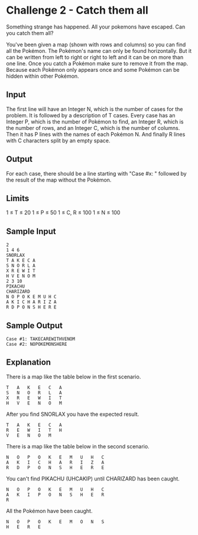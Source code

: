 # Challenge 2 - Catch them all

Something strange has happened. All your pokemons have escaped. Can you catch them all?

You've been given a map (shown with rows and columns) so you can find all the Pokémon. The Pokémon's name can only be found horizontally. But it can be written from left to right or right to left and it can be on more than one line. Once you catch a Pokémon make sure to remove it from the map. Because each Pokémon only appears once and some Pokémon can be hidden within other Pokémon.

## Input

The first line will have an Integer N, which is the number of cases for the problem. It is followed by a description of T cases. Every case has an Integer P, which is the number of Pokémon to find, an Integer R, which is the number of rows, and an Integer C, which is the number of columns. Then it has P lines with the names of each Pokémon N. And finally R lines with C characters split by an empty space.

## Output

For each case, there should be a line starting with "Case #x: " followed by the result of the map without the Pokémon.


## Limits

1 ≤ T ≤ 20
1 ≤ P ≤ 50
1 ≤ C, R ≤ 100
1 ≤ N ≤ 100

## Sample Input

```
2
1 4 6
SNORLAX
T A K E C A
S N O R L A
X R E W I T
H V E N O M
2 3 10
PIKACHU
CHARIZARD
N O P O K E M U H C
A K I C H A R I Z A
R D P O N S H E R E
```

## Sample Output

```
Case #1: TAKECAREWITHVENOM
Case #2: NOPOKEMONSHERE
```

## Explanation

There is a map like the table below in the first scenario.

```
T 	A 	K 	E 	C 	A
S 	N 	O 	R 	L 	A
X 	R 	E 	W 	I 	T
H 	V 	E 	N 	O 	M
```

After you find SNORLAX you have the expected result.

```
T 	A 	K 	E 	C 	A
R 	E 	W 	I 	T 	H
V 	E 	N 	O 	M 	
```

There is a map like the table below in the second scenario.

```
N 	O 	P 	O 	K 	E 	M 	U 	H 	C
A 	K 	I 	C 	H 	A 	R 	I 	Z 	A
R 	D 	P 	O 	N 	S 	H 	E 	R 	E
```

You can't find PIKACHU (UHCAKIP) until CHARIZARD has been caught.

```
N 	O 	P 	O 	K 	E 	M 	U 	H 	C
A 	K 	I 	P 	O 	N 	S 	H 	E 	R
R
```									

All the Pokémon have been caught.

```
N 	O 	P 	O 	K 	E 	M 	O 	N 	S
H 	E 	R   E
```